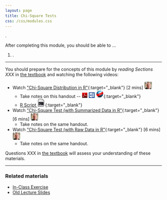 ```yaml
---
layout: page
title: Chi-Square Tests
css: /css/modules.css
---
```


<div class="ILOs">
<p>.</p>

<p>After completing this module, you should be able to ...</p>

<ol>
  <li>.</li>
</ol>
</div>

----

You should prepare for the concepts of this module by *reading Sections XXX* in [the textbook](../../book/) and watching the following videos:

* Watch ["Chi-Square Distribution in R"](https://vimeo.com/user45324800/chisqdistribution){:target="_blank"} [2 mins] ![Ogle](../../img/dhovid.png)
    * Take notes on this handout -- [![PDF](../../img/pdf.png)](RHO.pdf) [![MSWord](../../img/word.png)](RHO.docx) [![Webpage](../../img/web.png)](RHO.html){:target="_blank"}
    * [R Script ![R Script](../../img/script.png)](RHO.R){:target="_blank"}
* Watch ["Chi-Square Test (with Summarized Data in R"](){:target="_blank"} [6 mins] ![Ogle](../../img/dhovid.png)
    * Take notes on the same handout.
* Watch ["Chi-Square Test (with Raw Data in R"](){:target="_blank"} [6 mins] ![Ogle](../../img/dhovid.png)
    * Take notes on the same handout.
    
Questions XXX in [the textbook](../../book/) will assess your understanding of these materials.

----

### Related materials

* [In-Class Exercise](CE.html)
* [Old Lecture Slides](PPT_old.pptx)
